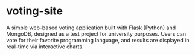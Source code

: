 # voting-site
A simple web-based voting application built with Flask (Python) and MongoDB, designed as a test project for university purposes. Users can vote for their favorite programming language, and results are displayed in real-time via interactive charts.
